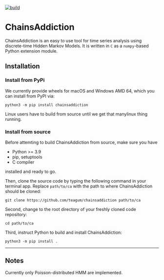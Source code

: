 [![build](https://github.com/Teagum/chainsaddiction/actions/workflows/build.yml/badge.svg)](
https://github.com/Teagum/chainsaddiction/actions/workflows/build.yml)

# ChainsAddiction

ChainsAddiction is an easy to use tool for time series analysis using
discrete-time Hidden Markov Models. It is written in `C` as a `numpy`-based
Python extension module.


## Installation
### Install from PyPi

We currently provide wheels for macOS and Windows AMD 64, which you can install from PyPI via:

    python3 -m pip install chainsaddiction

Linux users have to build from source until we get that manylinux thing running.


### Install from source

Before attemting to build ChainsAddiction from source, make sure you have

- Python >= 3.9
- pip, setuptools
- C compiler

installed and ready to go.

Then, clone the source code by typing the following command in your terminal app.
Replace `path/to/ca` with the path to where ChainsAddiction should be cloned:

    git clone https://github.com/teagum/chainsaddiction path/to/ca

Second, change to the root directory of your freshly cloned code repository:

    cd path/to/ca

Third, instruct Python to build and install ChainsAddiction:

    python3 -m pip install .

---

## Notes
Currently only Poisson-distributed HMM are implemented.
